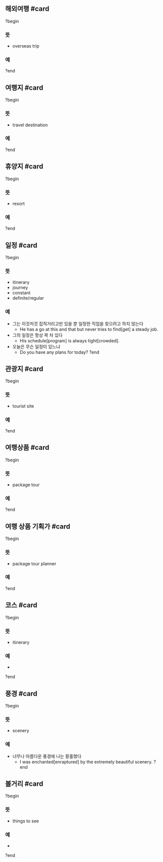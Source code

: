 
## 해외여행 #card
?begin
### 뜻
- overseas trip
### 예
?end
<!--SR:!2025-05-08,101,252-->

## 여행지 #card
?begin
### 뜻
- travel destination
### 예
?end
<!--SR:!2025-05-19,181,272-->

## 휴양지 #card
?begin
### 뜻
- resort
### 예
?end
<!--SR:!2025-06-10,73,206-->

## 일정 #card
?begin
### 뜻
- itinerary
- journey
- constant
- definite/regular
### 예
- 그는 이것저것 집적거리고만 있을 뿐 일정한 직업을 찾으려고 하지 않는다
	- He has a go at this and that but never tries to find[get] a steady job.
- 그의 일정은 항상 꽉 차 있다
	- His schedule[program] is always tight[crowded].
- 오늘은 무슨 일정이 있느냐
	- Do you have any plans for today?
?end
<!--SR:!2025-04-24,61,270-->

## 관광지 #card
?begin
### 뜻
- tourist site
### 예
?end
<!--SR:!2025-04-17,18,130-->

## 여행상품 #card
?begin
### 뜻
- package tour
### 예
?end
<!--SR:!2025-04-19,126,247-->

## 여행 상품 기획가 #card
?begin
### 뜻
- package tour planner
### 예
?end
<!--SR:!2025-05-27,70,284-->

## 코스 #card
?begin
### 뜻
- itinerary
### 예
-
?end
<!--SR:!2025-04-22,57,229-->

## 풍경 #card
?begin
### 뜻
- scenery
### 예
- 너무나 아름다운 풍경에 나는 황홀했다
	- I was enchanted[enraptured] by the extremely beautiful scenery.
?end
<!--SR:!2025-04-01,5,130-->

## 볼거리 #card
?begin
### 뜻
- things to see
### 예
-
?end
<!--SR:!2025-06-01,90,286-->
